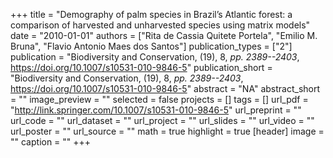 +++
title = "Demography of palm species in Brazil’s Atlantic forest: a comparison of harvested and unharvested species using matrix models"
date = "2010-01-01"
authors = ["Rita de Cassia Quitete Portela", "Emilio M. Bruna", "Flavio Antonio Maes dos Santos"]
publication_types = ["2"]
publication = "Biodiversity and Conservation, (19), 8, _pp. 2389--2403_, https://doi.org/10.1007/s10531-010-9846-5"
publication_short = "Biodiversity and Conservation, (19), 8, _pp. 2389--2403_, https://doi.org/10.1007/s10531-010-9846-5"
abstract = "NA"
abstract_short = ""
image_preview = ""
selected = false
projects = []
tags = []
url_pdf = "http://link.springer.com/10.1007/s10531-010-9846-5"
url_preprint = ""
url_code = ""
url_dataset = ""
url_project = ""
url_slides = ""
url_video = ""
url_poster = ""
url_source = ""
math = true
highlight = true
[header]
image = ""
caption = ""
+++
